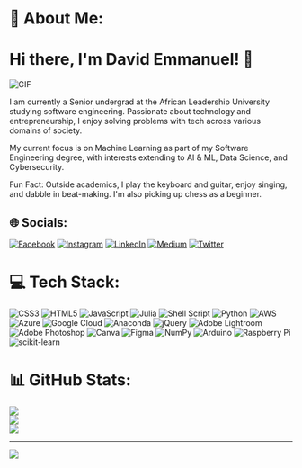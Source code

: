 # 💫 About Me:

# Hi there, I'm David Emmanuel! 👋
![GIF](https://user-images.githubusercontent.com/74038190/212749447-bfb7e725-6987-49d9-ae85-2015e3e7cc41.gif)

I am currently a Senior undergrad at the African Leadership University studying software engineering. Passionate about technology and entrepreneurship, I enjoy solving problems with tech across various domains of society.

My current focus is on Machine Learning as part of my Software Engineering degree, with interests extending to AI & ML, Data Science, and Cybersecurity.

Fun Fact: Outside academics, I play the keyboard and guitar, enjoy singing, and dabble in beat-making. I'm also picking up chess as a beginner.


## 🌐 Socials:
[![Facebook](https://img.shields.io/badge/Facebook-%231877F2.svg?logo=Facebook&logoColor=white)](https://facebook.com/https://www.facebook.com/sirdavidemmanuel) [![Instagram](https://img.shields.io/badge/Instagram-%23E4405F.svg?logo=Instagram&logoColor=white)](https://instagram.com/iamthedavidleads) [![LinkedIn](https://img.shields.io/badge/LinkedIn-%230077B5.svg?logo=linkedin&logoColor=white)](https://linkedin.com/in/https://www.linkedin.com/in/iamthethedavidleads) [![Medium](https://img.shields.io/badge/Medium-12100E?logo=medium&logoColor=white)](https://medium.com/@thedavidleads) [![Twitter](https://img.shields.io/badge/Twitter-%231DA1F2.svg?logo=Twitter&logoColor=white)](https://twitter.com/@AlwaysYakong) 

# 💻 Tech Stack:
![CSS3](https://img.shields.io/badge/css3-%231572B6.svg?style=for-the-badge&logo=css3&logoColor=white) ![HTML5](https://img.shields.io/badge/html5-%23E34F26.svg?style=for-the-badge&logo=html5&logoColor=white) ![JavaScript](https://img.shields.io/badge/javascript-%23323330.svg?style=for-the-badge&logo=javascript&logoColor=%23F7DF1E) 	![Julia](https://img.shields.io/badge/-Julia-9558B2?style=for-the-badge&logo=julia&logoColor=white) ![Shell Script](https://img.shields.io/badge/shell_script-%23121011.svg?style=for-the-badge&logo=gnu-bash&logoColor=white) ![Python](https://img.shields.io/badge/python-3670A0?style=for-the-badge&logo=python&logoColor=ffdd54) ![AWS](https://img.shields.io/badge/AWS-%23FF9900.svg?style=for-the-badge&logo=amazon-aws&logoColor=white) ![Azure](https://img.shields.io/badge/azure-%230072C6.svg?style=for-the-badge&logo=azure-devops&logoColor=white) ![Google Cloud](https://img.shields.io/badge/Google%20Cloud-%234285F4.svg?style=for-the-badge&logo=google-cloud&logoColor=white) ![Anaconda](https://img.shields.io/badge/Anaconda-%2344A833.svg?style=for-the-badge&logo=anaconda&logoColor=white) ![jQuery](https://img.shields.io/badge/jquery-%230769AD.svg?style=for-the-badge&logo=jquery&logoColor=white) ![Adobe Lightroom](https://img.shields.io/badge/Adobe%20Lightroom-31A8FF.svg?style=for-the-badge&logo=Adobe%20Lightroom&logoColor=white) ![Adobe Photoshop](https://img.shields.io/badge/adobephotoshop-%2331A8FF.svg?style=for-the-badge&logo=adobephotoshop&logoColor=white) ![Canva](https://img.shields.io/badge/Canva-%2300C4CC.svg?style=for-the-badge&logo=Canva&logoColor=white) 	![Figma](https://img.shields.io/badge/figma-%23F24E1E.svg?style=for-the-badge&logo=figma&logoColor=white) ![NumPy](https://img.shields.io/badge/numpy-%23013243.svg?style=for-the-badge&logo=numpy&logoColor=white) ![Arduino](https://img.shields.io/badge/-Arduino-00979D?style=for-the-badge&logo=Arduino&logoColor=white) ![Raspberry Pi](https://img.shields.io/badge/-RaspberryPi-C51A4A?style=for-the-badge&logo=Raspberry-Pi) ![scikit-learn](https://img.shields.io/badge/scikit--learn-%23F7931E.svg?style=for-the-badge&logo=scikit-learn&logoColor=white)
# 📊 GitHub Stats:
![](https://github-readme-stats.vercel.app/api?username=thedavidemmanuel&theme=algolia&hide_border=false&include_all_commits=false&count_private=false)<br/>
![](https://github-readme-streak-stats.herokuapp.com/?user=thedavidemmanuel&theme=algolia&hide_border=false)<br/>
![](https://github-readme-stats.vercel.app/api/top-langs/?username=thedavidemmanuel&theme=algolia&hide_border=false&include_all_commits=false&count_private=false&layout=compact)

---
[![](https://visitcount.itsvg.in/api?id=thedavidemmanuel&icon=0&color=8)](https://visitcount.itsvg.in)

